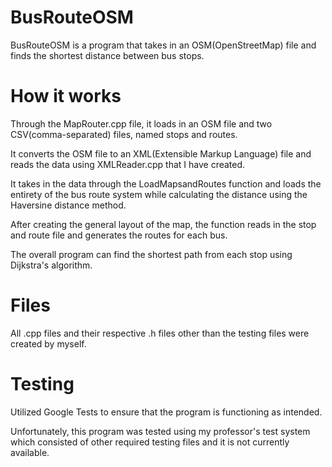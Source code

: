 # BusRouteOSM

BusRouteOSM is a program that takes in an OSM(OpenStreetMap) file and finds the shortest distance between bus stops.

# How it works

Through the MapRouter.cpp file, it loads in an OSM file and two CSV(comma-separated) files, named stops and routes.

It converts the OSM file to an XML(Extensible Markup Language) file and reads the data using XMLReader.cpp that I have created.

It takes in the data through the LoadMapsandRoutes function and loads the entirety of the bus route system while calculating the distance using the Haversine distance method.

After creating the general layout of the map, the function reads in the stop and route file and generates the routes for each bus.

The overall program can find the shortest path from each stop using Dijkstra's algorithm.

# Files

All .cpp files and their respective .h files other than the testing files were created by myself.

# Testing

Utilized Google Tests to ensure that the program is functioning as intended.

Unfortunately, this program was tested using my professor's test system which consisted of other required testing files and it is not currently available.


